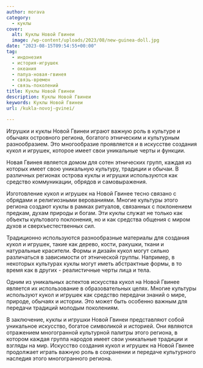 ```yaml
---
author: morava
category:
  - куклы
cover:
  alt: Куклы Новой Гвинеи
  image: /wp-content/uploads/2023/08/new-guinea-doll.jpg
date: "2023-08-15T09:54:55+00:00"
tag:
  - индонезия
  - история-игрушек
  - океания
  - папуа-новая-гвинея
  - связь-времен
  - связь-поколений
title: Куклы Новой Гвинеи
description: Куклы Новой Гвинеи
keywords: Куклы Новой Гвинеи
url: /kukla-novoj-gvinei/

---
```

Игрушки и куклы Новой Гвинеи играют важную роль в культуре и обычаях островного региона, богатого этническим и культурным разнообразием. Это многообразие проявляется и в искусстве создания кукол и игрушек, которое имеет свои уникальные черты и функции.

Новая Гвинея является домом для сотен этнических групп, каждая из которых имеет свою уникальную культуру, традиции и обычаи. В различных регионах острова куклы и игрушки используются как средство коммуникации, обрядов и самовыражения.

Изготовление кукол и игрушек на Новой Гвинее тесно связано с обрядами и религиозными верованиями. Многие культуры этого региона создают куклы в рамках ритуалов, связанных с поклонением предкам, духам природы и богам. Эти куклы служат не только как объекты культового поклонения, но и как средства общения с миром духов и сверхъестественных сил.

Традиционно используются разнообразные материалы для создания кукол и игрушек, такие как дерево, кости, ракушки, ткани и натуральные красители. Формы и дизайн кукол могут сильно различаться в зависимости от этнической группы. Например, в некоторых культурах куклы могут иметь абстрактные формы, в то время как в других \- реалистичные черты лица и тела.

Одним из уникальных аспектов искусства кукол на Новой Гвинее является их использование в образовательных целях. Многие культуры используют кукол и игрушек как средство передачи знаний о мире, природе, обычаях и истории. Это может быть особенно важным для передачи традиций молодым поколениям.

В заключение, куклы и игрушки Новой Гвинеи представляют собой уникальное искусство, богатое символикой и историей. Они являются отражением многогранной культурной палитры этого региона, в котором каждая группа народов имеет свои уникальные традиции и взгляды на мир. Искусство создания кукол и игрушек на Новой Гвинее продолжает играть важную роль в сохранении и передаче культурного наследия этого многогранного региона.
